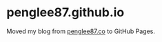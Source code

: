 # penglee87.github.io
Moved my blog from [penglee87.co](https://github.com/penglee87/penglee87.github.io) to GitHub Pages.
